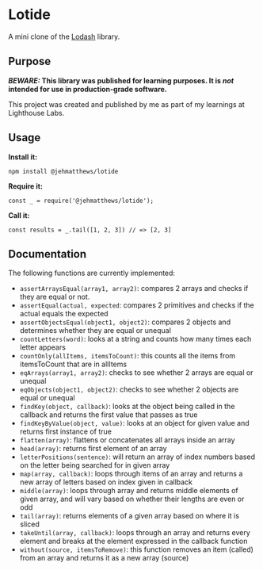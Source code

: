 # Lotide

A mini clone of the [Lodash](https://lodash.com) library.

## Purpose

**_BEWARE:_ This library was published for learning purposes. It is _not_ intended for use in production-grade software.**

This project was created and published by me as part of my learnings at Lighthouse Labs. 

## Usage

**Install it:**

`npm install @jehmatthews/lotide`

**Require it:**

`const _ = require('@jehmatthews/lotide');`

**Call it:**

`const results = _.tail([1, 2, 3]) // => [2, 3]`

## Documentation

The following functions are currently implemented:

* `assertArraysEqual(array1, array2)`: compares 2 arrays and checks if they are equal or not.
* `assertEqual(actual, expected`: compares 2 primitives and checks if the actual equals the expected
* `assertObjectsEqual(object1, object2)`: compares 2 objects and determines whether they are equal or unequal
* `countLetters(word)`: looks at a string and counts how many times each letter appears
* `countOnly(allItems, itemsToCount)`: this counts all the items from itemsToCount that are in allItems
* `eqArrays(array1, array2)`: checks to see whether 2 arrays are equal or unequal
* `eqObjects(object1, object2)`: checks to see whether 2 objects are equal or unequal
* `findKey(object, callback)`: looks at the object being called in the callback and returns the first value that passes as true
* `findKeyByValue(object, value)`: looks at an object for given value and returns first instance of true
* `flatten(array)`: flattens or concatenates all arrays inside an array
* `head(array)`: returns first element of an array
* `letterPositions(sentence)`: will return an array of index numbers based on the letter being searched for in given array
* `map(array, callback)`: loops through items of an array and returns a new array of letters based on index given in callback
* `middle(array)`: loops through array and returns middle elements of given array, and will vary based on whether their lengths are even or odd
* `tail(array)`: returns elements of a given array based on where it is sliced
* `takeUntil(array, callback)`: loops through an array and returns every element and breaks at the element expressed in the callback function
* `without(source, itemsToRemove)`: this function removes an item (called) from an array and returns it as a new array (source)